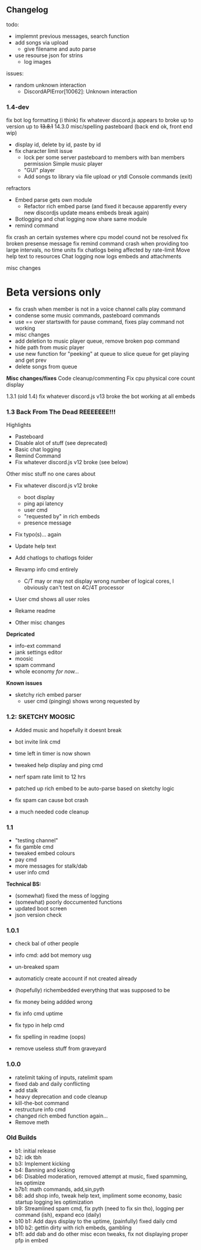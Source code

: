 ## Changelog

todo: 
- implemnt previous messages, search function
- add songs via upload
	- give filename and auto parse
- use resourse json for strins
	- log images


issues:
- random unknown interaction
	- DiscordAPIError[10062]: Unknown interaction


### 1.4-dev
fix bot log formatting (i think)
fix whatever discord.js appears to broke up to version up to ~~13.8.1~~ 14.3.0
misc/spelling
pasteboard (back end ok, front end wip)
- display id, delete by id, paste by id
- fix character limit issue
	- lock per some server pasteboard to members with ban members permission
Simple music player
	- "GUI" player
	- Add songs to library via file upload or ytdl
Console commands (exit)

refractors
- Embed parse gets own module
	- Refactor rich embed parse (and fixed it because apparently every new discordjs update means embeds break again)
- Botlogging and chat logging now share same module
- remind command

fix crash an certain systemes where cpu model cound not be resolved
fix broken presense message
fix remind command crash when providing too large intervals, no time units
fix chatlogs being affected by rate-limit
Move help text to resources
Chat logging now logs embeds and attachments

misc changes

# Beta versions only
- fix crash when member is not in a voice channel calls play command
- condense some music commands, pasteboard commands
- use == over startswith for pause command, fixes play command not working 
- misc changes
- add deletion to music player queue, remove broken pop command
- hide path from music player
- use new function for "peeking" at queue to slice queue for get playing and get prev
- delete songs from queue




**Misc changes/fixes**
Code cleanup/commenting
Fix cpu physical core count display


1.3.1 (old 1.4)
fix whatever discord.js v13 broke
    the bot working at all
    embeds



### 1.3 Back From The Dead REEEEEEE!!!

Highlights
- Pasteboard
- Disable alot of stuff (see deprecated)
- Basic chat logging
- Remind Command
- Fix whatever discord.js v12 broke (see below)


Other misc stuff no one cares about

- Fix whatever discord.js v12 broke
    - boot display
    - ping api latency
    - user cmd
    - "requested by" in rich embeds
    - presence message

- Fix typo(s)... again
- Update help text
- Add chatlogs to chatlogs folder
- Revamp info cmd entirely
    - C/T may or may not display wrong number of logical cores, I obviously can't test on 4C/4T processor
- User cmd shows all user roles
- Rekame readme
- Other misc changes


**Depricated**
- info-ext command
- jank settings editor
- moosic
- spam command
- whole economy *for now...* 

**Known issues**
- sketchy rich embed parser
	- user cmd (pinging) shows wrong requested by


### 1.2: SKETCHY MOOSIC

- Added music and hopefully it doesnt break
- bot invite link cmd
- time left in timer is now shown

- tweaked help display and ping cmd
- nerf spam rate limit to 12 hrs
- patched up rich embed to be auto-parse based on sketchy logic
- fix spam can cause bot crash 
- a much needed code cleanup


### 1.1
- "testing channel"
- fix gamble cmd
- tweaked embed colours
- pay cmd
- more messages for stalk/dab
- user info cmd


**Technical BS:**
- (somewhat) fixed the mess of logging
- (somewhat) poorly doccumented functions
- updated boot screen
- json version check

### 1.0.1
- check bal of other people
- info cmd: add bot memory usg
- un-breaked spam
- automaticly create account if not created already
- (hopefully) richembedded everything that was supposed to be

- fix money being addded wrong
- fix info cmd uptime
- fix typo in help cmd
- fix spelling in readme (oops)
- remove useless stuff from graveyard

### 1.0.0
 - ratelimit taking of inputs, ratelimit spam
 - fixed dab and daily conflicting
 - add stalk
 - heavy deprecation and code cleanup
 - kill-the-bot command
 - restructure info cmd
 - changed rich embed function again...
 - Remove meth 




### Old Builds
- b1: initial release
- b2: idk tbh
- b3: Implement kicking
- b4: Banning and kicking
- b6: Disabled moderation, removed attempt at music, fixed spamming, les optimize
- b7b1: math commands, add,sin,pyth
- b8: add shop info, tweak help text, impliment some economy, basic startup logging les optimization 
- b9: Streamlined spam cmd, fix pyth (need to fix sin tho), logging per command (ish), expand eco (daily)
- b10 b1: Add days display to the uptime, (painfully) fixed daily cmd
- b10 b2: gettin dirty with rich embeds, gambling
- b11: add dab and do other misc econ tweaks, fix not displaying proper pfp in embed